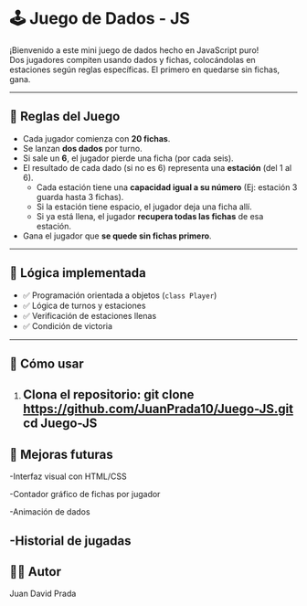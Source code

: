 # 🕹️ Juego de Dados - JS

¡Bienvenido a este mini juego de dados hecho en JavaScript puro!  
Dos jugadores compiten usando dados y fichas, colocándolas en estaciones según reglas específicas. El primero en quedarse sin fichas, gana.

---

## 📌 Reglas del Juego

- Cada jugador comienza con **20 fichas**.
- Se lanzan **dos dados** por turno.
- Si sale un **6**, el jugador pierde una ficha (por cada seis).
- El resultado de cada dado (si no es 6) representa una **estación** (del 1 al 6).
  - Cada estación tiene una **capacidad igual a su número** (Ej: estación 3 guarda hasta 3 fichas).
  - Si la estación tiene espacio, el jugador deja una ficha allí.
  - Si ya está llena, el jugador **recupera todas las fichas** de esa estación.
- Gana el jugador que **se quede sin fichas primero**.

---

## 🧠 Lógica implementada

- ✅ Programación orientada a objetos (`class Player`)
- ✅ Lógica de turnos y estaciones
- ✅ Verificación de estaciones llenas
- ✅ Condición de victoria

---

## 🚀 Cómo usar

1. Clona el repositorio:
   git clone https://github.com/JuanPrada10/Juego-JS.git
   cd Juego-JS
   ---
## 🎯 Mejoras futuras
 -Interfaz visual con HTML/CSS

 -Contador gráfico de fichas por jugador

 -Animación de dados

 -Historial de jugadas
---
## 👨‍💻 Autor
Juan David Prada
